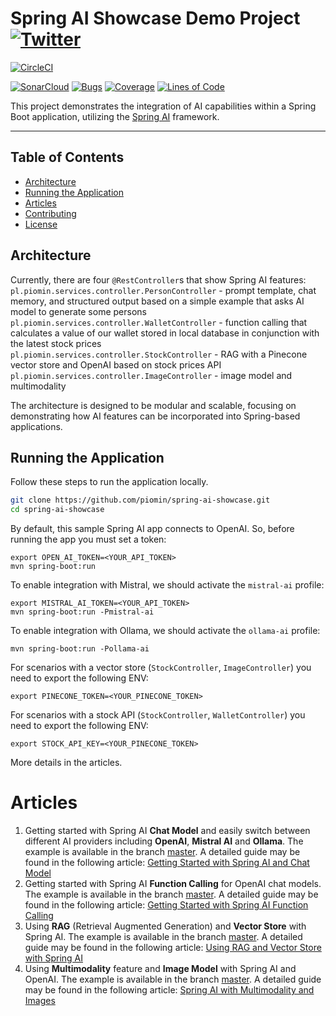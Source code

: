 # Spring AI Showcase Demo Project [![Twitter](https://img.shields.io/twitter/follow/piotr_minkowski.svg?style=social&logo=twitter&label=Follow%20Me)](https://twitter.com/piotr_minkowski)

[![CircleCI](https://circleci.com/gh/piomin/spring-ai-showcase.svg?style=svg)](https://circleci.com/gh/piomin/spring-ai-showcase)

[![SonarCloud](https://sonarcloud.io/images/project_badges/sonarcloud-black.svg)](https://sonarcloud.io/dashboard?id=piomin_spring-ai-showcase)
[![Bugs](https://sonarcloud.io/api/project_badges/measure?project=piomin_spring-ai-showcase&metric=bugs)](https://sonarcloud.io/dashboard?id=piomin_spring-ai-showcase)
[![Coverage](https://sonarcloud.io/api/project_badges/measure?project=piomin_spring-ai-showcase&metric=coverage)](https://sonarcloud.io/dashboard?id=piomin_spring-ai-showcase)
[![Lines of Code](https://sonarcloud.io/api/project_badges/measure?project=piomin_spring-ai-showcase&metric=ncloc)](https://sonarcloud.io/dashboard?id=piomin_spring-ai-showcase)

This project demonstrates the integration of AI capabilities within a Spring Boot application, utilizing the [Spring AI](https://github.com/spring-projects/spring-ai) framework.

-----

## Table of Contents

- [Architecture](#architecture)
- [Running the Application](#running-the-application)
- [Articles](#articles)
- [Contributing](#contributing)
- [License](#license)

## Architecture

Currently, there are four `@RestController`s that show Spring AI features:\
`pl.piomin.services.controller.PersonController` - prompt template, chat memory, and structured output based on a simple example that asks AI model to generate some persons \
`pl.piomin.services.controller.WalletController` - function calling that calculates a value of our wallet stored in local database in conjunction with the latest stock prices \
`pl.piomin.services.controller.StockController` - RAG with a Pinecone vector store and OpenAI based on stock prices API \
`pl.piomin.services.controller.ImageController` - image model and multimodality

The architecture is designed to be modular and scalable, focusing on demonstrating how AI features can be incorporated into Spring-based applications.

## Running the Application

Follow these steps to run the application locally. 
```bash
git clone https://github.com/piomin/spring-ai-showcase.git
cd spring-ai-showcase
```

By default, this sample Spring AI app connects to OpenAI. So, before running the app you must set a token:
```shell
export OPEN_AI_TOKEN=<YOUR_API_TOKEN>
mvn spring-boot:run
```

To enable integration with Mistral, we should activate the `mistral-ai` profile: 
```shell
export MISTRAL_AI_TOKEN=<YOUR_API_TOKEN>
mvn spring-boot:run -Pmistral-ai
```

To enable integration with Ollama, we should activate the `ollama-ai` profile:
```shell
mvn spring-boot:run -Pollama-ai
```

For scenarios with a vector store (`StockController`, `ImageController`) you need to export the following ENV:
```shell
export PINECONE_TOKEN=<YOUR_PINECONE_TOKEN>
```

For scenarios with a stock API (`StockController`, `WalletController`) you need to export the following ENV:
```shell
export STOCK_API_KEY=<YOUR_PINECONE_TOKEN>
```

More details in the articles.

# Articles
1. Getting started with Spring AI **Chat Model** and easily switch between different AI providers including **OpenAI**, **Mistral AI** and **Ollama**. The example is available in the branch [master](https://github.com/piomin/spring-ai-showcase/tree/master). A detailed guide may be found in the following article: [Getting Started with Spring AI and Chat Model](https://piotrminkowski.com/2025/01/28/getting-started-with-spring-ai-and-chat-model)
2. Getting started with Spring AI **Function Calling** for OpenAI chat models. The example is available in the branch [master](https://github.com/piomin/spring-ai-showcase/tree/master). A detailed guide may be found in the following article: [Getting Started with Spring AI Function Calling](https://piotrminkowski.com/2025/01/30/getting-started-with-spring-ai-function-calling)
3. Using **RAG** (Retrieval Augmented Generation) and **Vector Store** with Spring AI. The example is available in the branch [master](https://github.com/piomin/spring-ai-showcase/tree/master). A detailed guide may be found in the following article: [Using RAG and Vector Store with Spring AI](https://piotrminkowski.com/2025/02/24/using-rag-and-vector-store-with-spring-ai/)
4. Using **Multimodality** feature and **Image Model** with Spring AI and OpenAI. The example is available in the branch [master](https://github.com/piomin/spring-ai-showcase/tree/master). A detailed guide may be found in the following article: [Spring AI with Multimodality and Images](https://piotrminkowski.com/2025/03/04/spring-ai-with-multimodality-and-images/)

